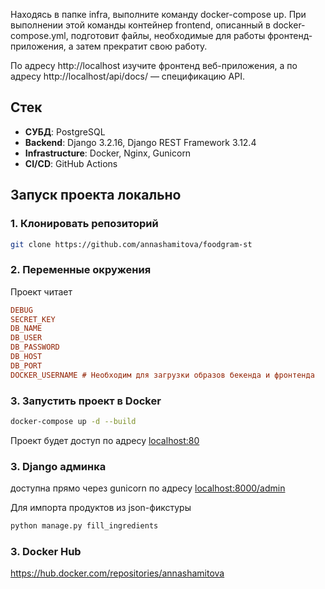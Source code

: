Находясь в папке infra, выполните команду docker-compose up. При выполнении этой команды контейнер frontend, описанный в docker-compose.yml, подготовит файлы, необходимые для работы фронтенд-приложения, а затем прекратит свою работу.

По адресу http://localhost изучите фронтенд веб-приложения, а по адресу http://localhost/api/docs/ — спецификацию API.

## **Стек**
- **СУБД**: PostgreSQL
- **Backend**: Django 3.2.16, Django REST Framework 3.12.4
- **Infrastructure**: Docker, Nginx, Gunicorn
- **CI/CD**: GitHub Actions


## **Запуск проекта локально**

### **1. Клонировать репозиторий**
```sh
git clone https://github.com/annashamitova/foodgram-st
```
### **2. Переменные окружения**
Проект читает
```ini
DEBUG
SECRET_KEY
DB_NAME
DB_USER
DB_PASSWORD
DB_HOST
DB_PORT
DOCKER_USERNAME # Необходим для загрузки образов бекенда и фронтенда
```
### **3. Запустить проект в Docker**
```sh
docker-compose up -d --build
```
Проект будет доступ по адресу [localhost:80](http://localhost:80)
### **3. Django админка**
доступна прямо через gunicorn по адресу [localhost:8000/admin](http://localhost:8000/admin)

Для импорта продуктов из json-фикстуры
```sh
python manage.py fill_ingredients
```


### **3. Docker Hub**
https://hub.docker.com/repositories/annashamitova
